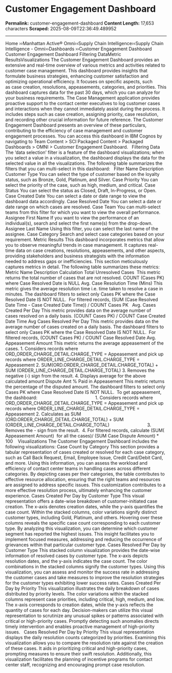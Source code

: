 # Customer Engagement Dashboard

**Permalink:** customer-engagement-dashboard
**Content Length:** 17,653 characters
**Scraped:** 2025-08-09T22:36:49.489952

---

Home &rsaquo;&rsaquo;Manhattan Active® Omni&rsaquo;&rsaquo;Supply Chain Intelligence&rsaquo;&rsaquo;Supply Chain Intelligence - Omni&rsaquo;&rsaquo;Dashboards ››Customer Engagement Dashboard Customer Engagement Dashboard Filtering DataMetric ResultsVisualizations The Customer Engagement Dashboard provides an extensive and real-time overview of various metrics and activities related to customer case management. This dashboard provides insights that formulate business strategies, enhancing customer satisfaction and optimizing operational efficiency. It focuses on specific aspects, such as&nbsp;case creation, resolutions, appeasements, categories, and priorities. This dashboard captures data for the past 30 days, which you can analyze for your business requirements. The Case Management application provides proactive support to the contact center executives to log customer cases and interactions when they cannot immediately assist during the process. It includes steps such as case creation, assigning priority, case resolution, and recording other crucial information for future reference. The Customer Engagement Dashboard presents an overview of these particulars, contributing to the efficiency of case management and customer engagement processes. You can access this dashboard&nbsp;in IBM Cognos by navigating to&nbsp;Team Content&nbsp;&gt;&nbsp;SCI Packaged Content&nbsp;&gt;&nbsp;Packaged Dashboards&nbsp;&gt;&nbsp;OMNI&nbsp;&gt;&nbsp;Customer Engagement Dashboard. &nbsp; Filtering Data The &lsquo;data selection&rsquo; filter is a feature of the dashboard visualizations; when you select&nbsp;a value in a visualization, the dashboard displays the data for the selected value in all the visualizations. The following table summarizes the filters that you can multi-select in this dashboard: &nbsp; Filter Name Description Customer Type You can select the type of customer based on the loyalty status, such as Bronze, Gold, Platinum, and Silver. Case Priority You can select the priority of the case, such as high, medium, and critical. Case Status You can select the status as Closed,&nbsp;Draft,&nbsp;In-Progress, or Open. Case Created Date You can select a date or date range to view the dashboard data accordingly. Case Resolved Date You can select a date or date range&nbsp;on which cases are resolved. Case Team You can multi-select teams from this filter for which you want to view the overall performance. Assignee First Name If you want to view the performance of an individual(s), search and select the first name(s) from the drop-down. Assignee Last Name Using this filter, you can select the last name of the assignee. Case Category Search and select case categories based on your requirement. Metric Results This dashboard incorporates metrics that allow you to observe meaningful trends in case management. It captures real-time data on case creations, resolutions, appeasements, and other aspects, providing stakeholders and business strategists with the information needed to address gaps or inefficiencies. This section meticulously captures metrics in detail. The following table summarizes these metrics: &nbsp; Metric Name Description Calculation Total Unresolved Cases&nbsp; This metric returns the total number of cases that are not resolved. COUNT (Cases PK) where Case Resolved Date is NULL Avg. Case Resolution Time (Mins) This metric gives the average resolution time i.e. time taken to resolve a case in minutes. The dashboard filters to select only Cases PK where the Case Resolved Date IS NOT NULL.&nbsp; For filtered records, (SUM (Case Resolved Date Time - Case Created Date Time)) / COUNT Cases PK &nbsp; Avg. Cases Created Per Day This metric provides data on the average number of cases&nbsp;resolved on a daily basis. (COUNT Cases PK) / COUNT Case Created Date Time Avg Cases Resolved Per Day This metric provides data on the average number of cases created on a daily basis. The dashboard filters to select only Cases PK where the Case Resolved Date IS NOT NULL.&nbsp; For filtered records, (COUNT Cases PK) / COUNT Case Resolved Date Avg. Appeasement Amount This metric returns the average appeasement of the cases. 1. Considers&nbsp;records where ORD_ORDER_CHARGE_DETAIL.CHARGE_TYPE = Appeasement and pick up records where ORDER_LINE_CHARGE_DETAIL.CHARGE_TYPE = Appeasement 2. SUM(ORD.ORDER_CHARGE_DETAIL.CHARGE_TOTAL) + SUM (ORDER_LINE_CHARGE_DETAIL.CHARGE_TOTAL) 3. Removes the negative (-) sign from the result. 4. Displays average for the above calculated amount Dispute Amt % Paid in Appeasement This metric returns the percentage of the disputed amount. The dashboard filters to select only Cases PK where Case Resolved Date IS NOT NULL.&nbsp; To get appeasement, the dashboard: &nbsp; &nbsp; &nbsp; &nbsp; &nbsp; &nbsp; &nbsp; &nbsp; &nbsp; &nbsp; &nbsp; &nbsp; &nbsp; &nbsp; &nbsp; &nbsp; &nbsp; &nbsp; &nbsp; &nbsp; &nbsp; &nbsp;&nbsp; 1. Considers records where ORD_ORDER_CHARGE_DETAIL.CHARGE_TYPE = Appeasement and pick up records where ORDER_LINE_CHARGE_DETAIL.CHARGE_TYPE = Appeasement 2. Calculates as SUM (ORD.ORDER_CHARGE_DETAIL.CHARGE_TOTAL) + SUM (ORDER_LINE_CHARGE_DETAIL.CHARGE_TOTAL) &nbsp; &nbsp; &nbsp; &nbsp; &nbsp; &nbsp; &nbsp; &nbsp; &nbsp; &nbsp; &nbsp; &nbsp; &nbsp; &nbsp;&nbsp; 3. Removes the - sign from the result.&nbsp; 4. For filtered records, calculate (SUM( Appeasement Amount) &nbsp;for all the cases)/ (SUM Case Dispute Amount) * 100&nbsp; &nbsp; Visualizations The Customer Engagement Dashboard includes the following visualizations: Case Count by Category This section provides a tabular representation of cases created or resolved for each case category, such as Call Back Request, Email, Employee Issue, Credit Card/Debit Card, and more. Using this information, you can assess the workload and efficiency of contact center teams in handling cases across different categories. By depicting cases per their categories, the table contributes to effective resource allocation, ensuring that the right teams and resources are assigned to address specific issues. This customization contributes to a more effective resolution process, ultimately enhancing the customer experience. Cases Created Per Day by Customer Type This visual representation offers a date-wise breakdown of customer-initiated case creation. The x-axis denotes creation dates, while the y-axis quantifies the case count. Within the stacked columns, color variations signify distinct customer types, including Gold, Platinum, and others. Hovering over these columns reveals&nbsp;the specific case count corresponding to each customer type. By analyzing this visualization, you can determine which customer segment has reported the highest issues. This insight facilitates you to implement focused measures, addressing and reducing the occurrence of grievances within that particular customer type. Cases Resolved Per Day by Customer Type This stacked column visualization provides the date-wise information of resolved cases by customer type. The x-axis depicts resolution dates, and the y-axis indicates the case count. The color combinations in the stacked columns signify the customer types. Using this visualization, you can assess and monitor the success rate in addressing the customer cases and take measures to improve the resolution strategies for the customer types exhibiting lower success rates. Cases Created Per Day by Priority This visualization illustrates the daily breakdown of cases distributed by priority levels. The color variations within the stacked columns represent case priorities, including critical, high, medium, and low. The x-axis corresponds to creation dates, while the y-axis reflects the quantity of cases for each day. Decision-makers can utilize this visual representation to scrutinize any unusual spikes or patterns associated with critical or high-priority cases. Promptly detecting such anomalies directs timely intervention and enables proactive management of high-priority issues. &nbsp; Cases Resolved Per Day by Priority This visual representation displays the daily resolution counts categorized by priorities. Examining this visualization allows you to compare the resolution rate against the creation of these cases. It aids in prioritizing critical and high-priority cases, prompting measures to ensure their swift resolution. Additionally, this visualization facilitates the planning of incentive programs for contact center staff, recognizing and encouraging prompt case resolution.